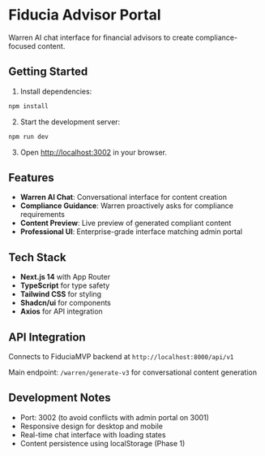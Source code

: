 # Fiducia Advisor Portal

Warren AI chat interface for financial advisors to create compliance-focused content.

## Getting Started

1. Install dependencies:
```bash
npm install
```

2. Start the development server:
```bash
npm run dev
```

3. Open [http://localhost:3002](http://localhost:3002) in your browser.

## Features

- **Warren AI Chat**: Conversational interface for content creation
- **Compliance Guidance**: Warren proactively asks for compliance requirements
- **Content Preview**: Live preview of generated compliant content
- **Professional UI**: Enterprise-grade interface matching admin portal

## Tech Stack

- **Next.js 14** with App Router
- **TypeScript** for type safety
- **Tailwind CSS** for styling
- **Shadcn/ui** for components
- **Axios** for API integration

## API Integration

Connects to FiduciaMVP backend at `http://localhost:8000/api/v1`

Main endpoint: `/warren/generate-v3` for conversational content generation

## Development Notes

- Port: 3002 (to avoid conflicts with admin portal on 3001)
- Responsive design for desktop and mobile
- Real-time chat interface with loading states
- Content persistence using localStorage (Phase 1)
